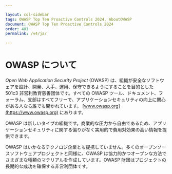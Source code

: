```yaml
---

layout: col-sidebar
tags: OWASP Top Ten Proactive Controls 2024, AboutOWASP
document: OWASP Top Ten Proactive Controls 2024
order: 401
permalink: /v4/ja/

---
```


# OWASP について

*Open Web Application Security Project* (OWASP) は、組織が安全なソフトウェアを設計、開発、入手、運用、保守できるようにすることを目的とした 501c3 非営利教育慈善団体です。すべての OWASP ツール、ドキュメント、フォーラム、支部はすべてフリーで、アプリケーションセキュリティの向上に関心がある人なら誰でも開かれています。 [www.owasp.org](https://www.owasp.org) にあります。

OWASP は新しいタイプの組織です。商業的な圧力から自由であるため、アプリケーションセキュリティに関する偏りがなく実用的で費用対効果の高い情報を提供できます。

OWASP はいかなるテクノロジ企業とも提携していません。多くのオープンソースソフトウェアプロジェクトと同様に、OWASP は協力的かつオープンな方法でさまざまな種類のマテリアルを作成しています。OWASP 財団はプロジェクトの長期的な成功を確保する非営利団体です。
